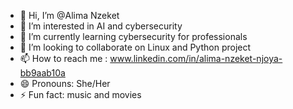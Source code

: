 - 👋 Hi, I’m @Alima Nzeket
- 👀 I’m interested in AI and cybersecurity
- 🌱 I’m currently learning cybersecurity for professionals
- 💞️ I’m looking to collaborate on Linux and Python project
- 📫 How to reach me : www.linkedin.com/in/alima-nzeket-njoya-bb9aab10a
- 😄 Pronouns: She/Her
- ⚡ Fun fact: music and movies

<!---
Alima/Alima is a ✨ special ✨ repository because its `README.md` (this file) appears on your GitHub profile.
You can click the Preview link to take a look at your changes.
--->
